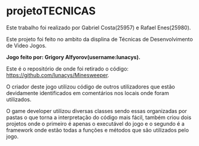 # projetoTECNICAS

Este trabalho foi realizado por Gabriel Costa(25957) e Rafael Enes(25980).

Este projeto foi feito no ambito da displina de Técnicas de Desenvolvimento de Video Jogos.

**Jogo feito por: Grigory Alfyorov(username:lunacys).**

Este é o repositório de onde foi retirado o código: https://github.com/lunacys/Minesweeper.

O criador deste jogo utilizou código de outros utilizadores que estão devidamente identificados em comentários nos locais onde foram utilizados.

O game developer utilizou diversas classes sendo essas organizadas por pastas o que torna a interpretação do código mais fácil, também criou dois projetos onde o primeiro é apenas o executável do jogo e o segundo é a framework onde estão todas a funções e métodos que são utilizados pelo jogo.
